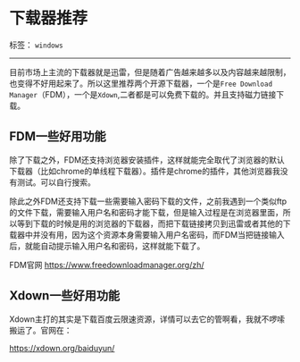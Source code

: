 ﻿# 下载器推荐

标签： `windows`

---

目前市场上主流的下载器就是迅雷，但是随着广告越来越多以及内容越来越限制，也变得不好用起来了。所以这里推荐两个开源下载器，一个是`Free Download Manager`（FDM），一个是`Xdown`,二者都是可以免费下载的。并且支持磁力链接下载。   

## FDM一些好用功能   

除了下载之外，FDM还支持浏览器安装插件，这样就能完全取代了浏览器的默认下载器（比如chrome的单线程下载器）。插件是chrome的插件，其他浏览器我没有测试。可以自行搜索。  

除此之外FDM还支持下载一些需要输入密码下载的文件，之前我遇到一个类似ftp的文件下载，需要输入用户名和密码才能下载，但是输入过程是在浏览器里面，所以等到下载的时候是用的浏览器的下载器，而把下载链接拷贝到迅雷或者其他的下载器中并没有用，因为这个资源本身需要输入用户名密码，而FDM当把链接输入后，就能自动提示输入用户名和密码，这样就能下载了。    

FDM官网  https://www.freedownloadmanager.org/zh/

## Xdown一些好用功能  

Xdown主打的其实是下载百度云限速资源，详情可以去它的管啊看，我就不啰嗦搬运了。官网在：  

https://xdown.org/baiduyun/







